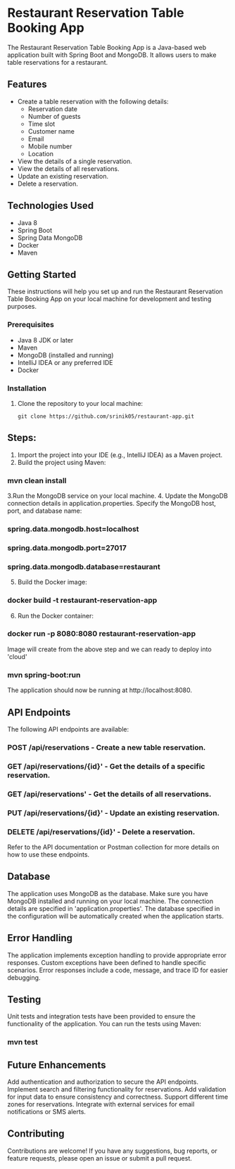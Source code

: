 # Restaurant Reservation Table Booking App

The Restaurant Reservation Table Booking App is a Java-based web application built with Spring Boot and MongoDB. It allows users to make table reservations for a restaurant.

## Features

- Create a table reservation with the following details:
    - Reservation date
    - Number of guests
    - Time slot
    - Customer name
    - Email
    - Mobile number
    - Location
- View the details of a single reservation.
- View the details of all reservations.
- Update an existing reservation.
- Delete a reservation.

## Technologies Used

- Java 8
- Spring Boot
- Spring Data MongoDB
- Docker
- Maven

## Getting Started

These instructions will help you set up and run the Restaurant Reservation Table Booking App on your local machine for development and testing purposes.

### Prerequisites

- Java 8 JDK or later
- Maven
- MongoDB (installed and running)
- IntelliJ IDEA or any preferred IDE
- Docker 

### Installation

1. Clone the repository to your local machine:

   ```shell
   git clone https://github.com/srinik05/restaurant-app.git
   
## Steps: 
1. Import the project into your IDE (e.g., IntelliJ IDEA) as a Maven project.
2. Build the project using Maven:

### mvn clean install

3.Run the MongoDB service on your local machine.
4. Update the MongoDB connection details in application.properties. Specify the MongoDB host, port, and database name:

### spring.data.mongodb.host=localhost
### spring.data.mongodb.port=27017
### spring.data.mongodb.database=restaurant

5. Build the Docker image:

### docker build -t restaurant-reservation-app

6. Run the Docker container:
### docker run -p 8080:8080 restaurant-reservation-app

Image will create from the above step and we can ready to deploy into 'cloud'

### mvn spring-boot:run
The application should now be running at http://localhost:8080.

## API Endpoints
The following API endpoints are available:

### POST /api/reservations - Create a new table reservation.
### GET /api/reservations/{id}' - Get the details of a specific reservation.
### GET /api/reservations' - Get the details of all reservations.
### PUT /api/reservations/{id}' - Update an existing reservation.
### DELETE /api/reservations/{id}' - Delete a reservation.


Refer to the API documentation or Postman collection for more details on how to use these endpoints.

## Database
The application uses MongoDB as the database. Make sure you have MongoDB installed and running on your local machine. The connection details are specified in 'application.properties'. The database specified in the configuration will be automatically created when the application starts.


## Error Handling
The application implements exception handling to provide appropriate error responses. Custom exceptions have been defined to handle specific scenarios. Error responses include a code, message, and trace ID for easier debugging.

## Testing
Unit tests and integration tests have been provided to ensure the functionality of the application. You can run the tests using Maven:

### mvn test

## Future Enhancements
Add authentication and authorization to secure the API endpoints.
Implement search and filtering functionality for reservations.
Add validation for input data to ensure consistency and correctness.
Support different time zones for reservations.
Integrate with external services for email notifications or SMS alerts.

## Contributing
Contributions are welcome! If you have any suggestions, bug reports, or feature requests, please open an issue or submit a pull request.

